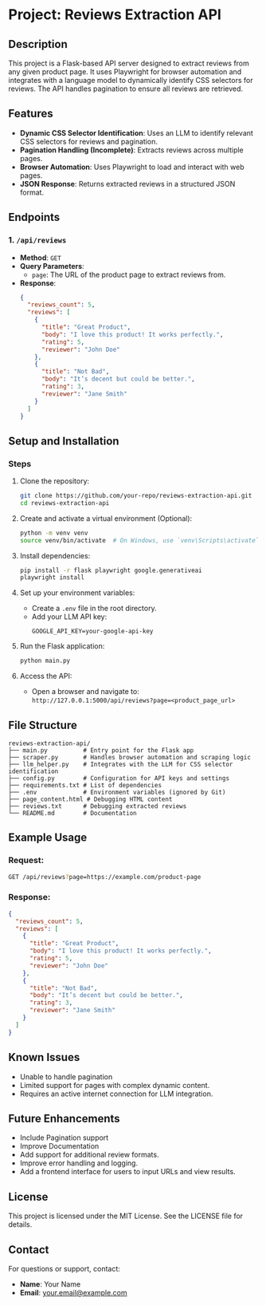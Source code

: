 # Project: Reviews Extraction API

## Description
This project is a Flask-based API server designed to extract reviews from any given product page. It uses Playwright for browser automation and integrates with a language model to dynamically identify CSS selectors for reviews. The API handles pagination to ensure all reviews are retrieved.

## Features
- **Dynamic CSS Selector Identification**: Uses an LLM to identify relevant CSS selectors for reviews and pagination.
- **Pagination Handling (Incomplete)**: Extracts reviews across multiple pages.
- **Browser Automation**: Uses Playwright to load and interact with web pages.
- **JSON Response**: Returns extracted reviews in a structured JSON format.

## Endpoints
### 1. `/api/reviews`
- **Method**: `GET`
- **Query Parameters**:
  - `page`: The URL of the product page to extract reviews from.
- **Response**:
  ```json
  {
    "reviews_count": 5,
    "reviews": [
      {
        "title": "Great Product",
        "body": "I love this product! It works perfectly.",
        "rating": 5,
        "reviewer": "John Doe"
      },
      {
        "title": "Not Bad",
        "body": "It’s decent but could be better.",
        "rating": 3,
        "reviewer": "Jane Smith"
      }
    ]
  }
  ```

## Setup and Installation

### Steps
1. Clone the repository:
   ```bash
   git clone https://github.com/your-repo/reviews-extraction-api.git
   cd reviews-extraction-api
   ```

2. Create and activate a virtual environment (Optional):
   ```bash
   python -m venv venv
   source venv/bin/activate  # On Windows, use `venv\Scripts\activate`
   ```

3. Install dependencies:
   ```bash
   pip install -r flask playwright google.generativeai
   playwright install
   ```

4. Set up your environment variables:
   - Create a `.env` file in the root directory.
   - Add your LLM API key:
     ```env
     GOOGLE_API_KEY=your-google-api-key
     ```

5. Run the Flask application:
   ```bash
   python main.py
   ```

6. Access the API:
   - Open a browser and navigate to: `http://127.0.0.1:5000/api/reviews?page=<product_page_url>`

## File Structure
```
reviews-extraction-api/
├── main.py          # Entry point for the Flask app
├── scraper.py       # Handles browser automation and scraping logic
├── llm_helper.py    # Integrates with the LLM for CSS selector identification
├── config.py        # Configuration for API keys and settings
├── requirements.txt # List of dependencies
├── .env             # Environment variables (ignored by Git)
├── page_content.html # Debugging HTML content
├── reviews.txt      # Debugging extracted reviews
└── README.md        # Documentation
```

## Example Usage

### Request:
```bash
GET /api/reviews?page=https://example.com/product-page
```

### Response:
```json
{
  "reviews_count": 5,
  "reviews": [
    {
      "title": "Great Product",
      "body": "I love this product! It works perfectly.",
      "rating": 5,
      "reviewer": "John Doe"
    },
    {
      "title": "Not Bad",
      "body": "It’s decent but could be better.",
      "rating": 3,
      "reviewer": "Jane Smith"
    }
  ]
}
```

## Known Issues
- Unable to handle pagination
- Limited support for pages with complex dynamic content.
- Requires an active internet connection for LLM integration.

## Future Enhancements
- Include Pagination support
- Improve Documentation
- Add support for additional review formats.
- Improve error handling and logging.
- Add a frontend interface for users to input URLs and view results.


## License
This project is licensed under the MIT License. See the LICENSE file for details.

## Contact
For questions or support, contact:
- **Name**: Your Name
- **Email**: your.email@example.com

